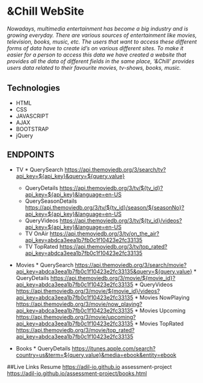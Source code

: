 # &Chill WebSite
###### Nowadays, multimedia entertainment has become a big industry and is growing everyday. There are various sources of entertainment like movies, television, books, music, etc. The users that want to access these different forms of data have to create id’s on various different sites. To make it easier for a person to access this data we have created a website that provides all the data of different fields in the same place, ‘&Chill’ provides users data related to their favourite movies, tv-shows, books, music. 

## Technologies
* HTML
* CSS
* JAVASCRIPT
* AJAX
* BOOTSTRAP
* jQuery

## ENDPOINTS
* TV * QuerySearch https://api.themoviedb.org/3/search/tv?api_key=${api_key}&query=${query.value}
     * QueryDetails https://api.themoviedb.org/3/tv/${tv_id}?api_key=${api_key}&language=en-US
     * QuerySeasonDetails https://api.themoviedb.org/3/tv/${tv_id}/season/${seasonNo}?api_key=${api_key}&language=en-US
     * QueryVideos https://api.themoviedb.org/3/tv/${tv_id}/videos?api_key=${api_key}&language=en-US
     * TV OnAir https://api.themoviedb.org/3/tv/on_the_air?api_key=abdca3eea1b7fb0c1f10423e2fc33135
     * TV TopRated https://api.themoviedb.org/3/tv/top_rated?api_key=abdca3eea1b7fb0c1f10423e2fc33135

* Movies * QuerySearch https://api.themoviedb.org/3/search/movie?api_key=abdca3eea1b7fb0c1f10423e2fc33135&query=${query.value}
         * QueryDetails https://api.themoviedb.org/3/movie/${movie_id}?api_key=abdca3eea1b7fb0c1f10423e2fc33135
         * QueryVideos https://api.themoviedb.org/3/movie/${movie_id}/videos?api_key=abdca3eea1b7fb0c1f10423e2fc33135
         * Movies NowPlaying https://api.themoviedb.org/3/movie/now_playing?api_key=abdca3eea1b7fb0c1f10423e2fc33135
         * Movies Upcoming https://api.themoviedb.org/3/movie/upcoming?api_key=abdca3eea1b7fb0c1f10423e2fc33135
         * Movies TopRated https://api.themoviedb.org/3/movie/top_rated?api_key=abdca3eea1b7fb0c1f10423e2fc33135
         
* Books * QueryDetails https://itunes.apple.com/search?country=us&term=${query.value}&media=ebook&entity=ebook         

##Live Links
Resume https://adil-io.github.io
assessment-project https://adil-io.github.io/assessment-project/books.html


 
 
